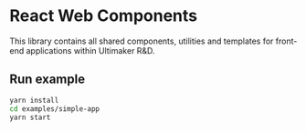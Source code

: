 # React Web Components
This library contains all shared components, utilities and templates for front-end applications within Ultimaker R&D.

## Run example
```bash
yarn install
cd examples/simple-app
yarn start
```
